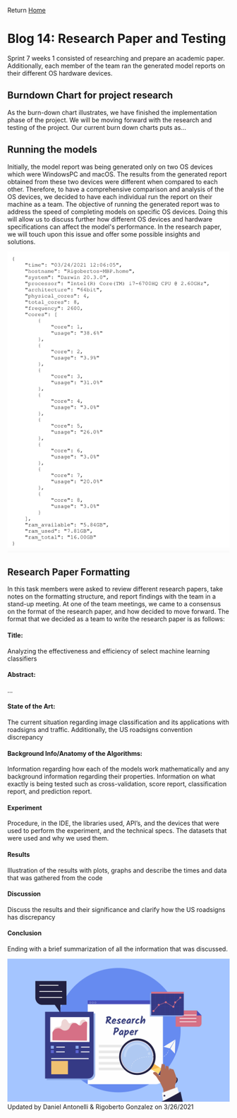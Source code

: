 Return [Home](index.md)

# Blog 14: Research Paper and Testing

Sprint 7 weeks 1 consisted of researching and prepare an academic paper. Additionally, each member of the team ran the
generated model reports on their different OS hardware devices.

## Burndown Chart for project research

As the burn-down chart illustrates, we have finished the implementation phase of the project. We will be moving forward
with the research and testing of the project. Our current burn down charts puts as...

## Running the models

Initially, the model report was being generated only on two OS devices which were WindowsPC and macOS. The results from
the generated report obtained from these two devices were different when compared to each other. Therefore, to have a
comprehensive comparison and analysis of the OS devices, we decided to have each individual run the report on their
machine as a team. The objective of running the generated report was to address the speed of completing models on
specific OS devices. Doing this will allow us to discuss further how different OS devices and hardware specifications
can affect the model's performance. In the research paper, we will touch upon this issue and offer some possible
insights and solutions.

![Research paper](./images/blog14/research_report.png)

## Research Paper Formatting

In this task members were asked to review different research papers, take notes on the formatting structure, and report
findings with the team in a stand-up meeting. At one of the team meetings, we came to a consensus on the format of the
research paper, and how decided to move forward. The format that we decided as a team to write the research paper is as
follows:

#### Title:

Analyzing the effectiveness and efficiency of select machine learning classifiers

#### Abstract:

...

#### State of the Art:

The current situation regarding image classification and its applications with roadsigns and traffic. Additionally, the
US roadsigns convention discrepancy

#### Background Info/Anatomy of the Algorithms:

Information regarding how each of the models work mathematically and any background information regarding their
properties. Information on what exactly is being tested such as cross-validation, score report, classification report,
and prediction report.

#### Experiment

Procedure, in the IDE, the libraries used, API’s, and the devices that were used to perform the experiment, and the
technical specs. The datasets that were used and why we used them.

#### Results

Illustration of the results with plots, graphs and describe the times and data that was gathered from the code

#### Discussion

Discuss the results and their significance and clarify how the US roadsigns has discrepancy

#### Conclusion

Ending with a brief summarization of all the information that was discussed.

![Research paper](./images/blog13/research_paper.png)
Updated by Daniel Antonelli & Rigoberto Gonzalez on 3/26/2021
